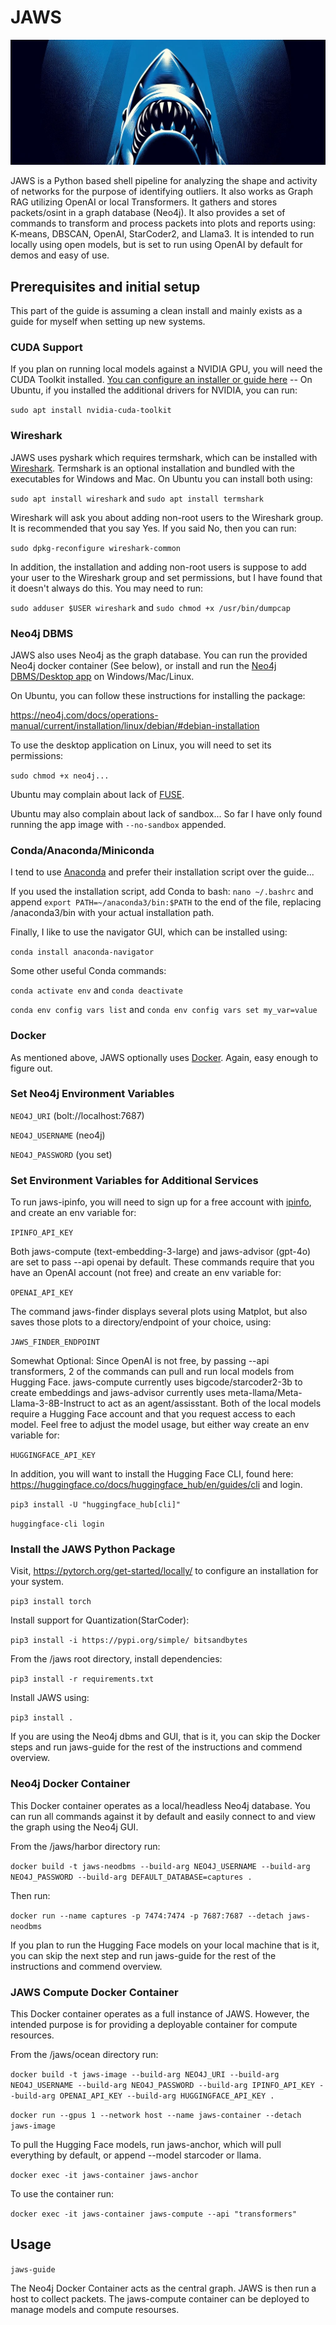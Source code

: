 # JAWS
![hehe](/assets/cover.jpg)

JAWS is a Python based shell pipeline for analyzing the shape and activity of networks for the purpose of identifying outliers. It also works as Graph RAG utilizing OpenAI or local Transformers. It gathers and stores packets/osint in a graph database (Neo4j). It also provides a set of commands to transform and process packets into plots and reports using: K-means, DBSCAN, OpenAI, StarCoder2, and Llama3. It is intended to run locally using open models, but is set to run using OpenAI by default for demos and easy of use.


## Prerequisites and initial setup

This part of the guide is assuming a clean install and mainly exists as a guide for myself when setting up new systems.


### CUDA Support

If you plan on running local models against a NVIDIA GPU, you will need the CUDA Toolkit installed. [You can configure an installer or guide here](https://developer.nvidia.com/cuda-downloads) -- On Ubuntu, if you installed the additional drivers for NVIDIA, you can run:

`sudo apt install nvidia-cuda-toolkit`


### Wireshark

JAWS uses pyshark which requires termshark, which can be installed with [Wireshark](https://www.wireshark.org/). Termshark is an optional installation and bundled with the executables for Windows and Mac. On Ubuntu you can install both using:

`sudo apt install wireshark` and `sudo apt install termshark`

Wireshark will ask you about adding non-root users to the Wireshark group. It is recommended that you say Yes. If you said No, then you can run:

`sudo dpkg-reconfigure wireshark-common`

In addition, the installation and adding non-root users is suppose to add your user to the Wireshark group and set permissions, but I have found that it doesn't always do this. You may need to run:

`sudo adduser $USER wireshark` and `sudo chmod +x /usr/bin/dumpcap`


### Neo4j DBMS

JAWS also uses Neo4j as the graph database. You can run the provided Neo4j docker container (See below), or install and run the [Neo4j DBMS/Desktop app](https://neo4j.com/product/developer-tools/) on Windows/Mac/Linux.

On Ubuntu, you can follow these instructions for installing the package: 

https://neo4j.com/docs/operations-manual/current/installation/linux/debian/#debian-installation

To use the desktop application on Linux, you will need to set its permissions:

`sudo chmod +x neo4j...`

Ubuntu may complain about lack of [FUSE](https://github.com/AppImage/AppImageKit/wiki/FUSE).

Ubuntu may also complain about lack of sandbox... So far I have only found running the app image with `--no-sandbox` appended.


### Conda/Anaconda/Miniconda

I tend to use [Anaconda](https://www.anaconda.com/download/success) and prefer their installation script over the guide...

If you used the installation script, add Conda to bash: `nano ~/.bashrc` and append `export PATH=~/anaconda3/bin:$PATH` to the end of the file, replacing /anaconda3/bin with your actual installation path.

Finally, I like to use the navigator GUI, which can be installed using: 

`conda install anaconda-navigator`

Some other useful Conda commands:

`conda activate env` and `conda deactivate`

`conda env config vars list` and `conda env config vars set my_var=value`


### Docker

As mentioned above, JAWS optionally uses [Docker](https://www.docker.com/). Again, easy enough to figure out.


### Set Neo4j Environment Variables

`NEO4J_URI` (bolt://localhost:7687)

`NEO4J_USERNAME` (neo4j)

`NEO4J_PASSWORD` (you set)


### Set Environment Variables for Additional Services

To run jaws-ipinfo, you will need to sign up for a free account with [ipinfo](https://ipinfo.io/), and create an env variable for:

`IPINFO_API_KEY`


Both jaws-compute (text-embedding-3-large) and jaws-advisor (gpt-4o) are set to pass --api openai by default. These commands require that you have an OpenAI account (not free) and create an env variable for: 

`OPENAI_API_KEY`


The command jaws-finder displays several plots using Matplot, but also saves those plots to a directory/endpoint of your choice, using:

`JAWS_FINDER_ENDPOINT`


Somewhat Optional: Since OpenAI is not free, by passing --api transformers, 2 of the commands can pull and run local models from Hugging Face. jaws-compute currently uses bigcode/starcoder2-3b to create embeddings and jaws-advisor currently uses meta-llama/Meta-Llama-3-8B-Instruct to act as an agent/assisstant. Both of the local models require a Hugging Face account and that you request access to each model. Feel free to adjust the model usage, but either way create an env variable for:

`HUGGINGFACE_API_KEY`

In addition, you will want to install the Hugging Face CLI, found here: https://huggingface.co/docs/huggingface_hub/en/guides/cli and login.

`pip3 install -U "huggingface_hub[cli]"`

`huggingface-cli login`


### Install the JAWS Python Package

Visit, https://pytorch.org/get-started/locally/ to configure an installation for your system.

`pip3 install torch`


Install support for Quantization(StarCoder):

`pip3 install -i https://pypi.org/simple/ bitsandbytes`


From the /jaws root directory, install dependencies:

`pip3 install -r requirements.txt`


Install JAWS using:

`pip3 install .`


If you are using the Neo4j dbms and GUI, that is it, you can skip the Docker steps and run jaws-guide for the rest of the instructions and commend overview.


### Neo4j Docker Container

This Docker container operates as a local/headless Neo4j database. You can run all commands against it by default and easily connect to and view the graph using the Neo4j GUI.

From the /jaws/harbor directory run: 

`docker build -t jaws-neodbms --build-arg NEO4J_USERNAME --build-arg NEO4J_PASSWORD --build-arg DEFAULT_DATABASE=captures .` 


Then run: 

`docker run --name captures -p 7474:7474 -p 7687:7687 --detach jaws-neodbms`


If you plan to run the Hugging Face models on your local machine that is it, you can skip the next step and run jaws-guide for the rest of the instructions and commend overview.


### JAWS Compute Docker Container

This Docker container operates as a full instance of JAWS. However, the intended purpose is for providing a deployable container for compute resources.


From the /jaws/ocean directory run:

`docker build -t jaws-image --build-arg NEO4J_URI --build-arg NEO4J_USERNAME --build-arg NEO4J_PASSWORD --build-arg IPINFO_API_KEY --build-arg OPENAI_API_KEY --build-arg HUGGINGFACE_API_KEY .`

`docker run --gpus 1 --network host --name jaws-container --detach jaws-image`


To pull the Hugging Face models, run jaws-anchor, which will pull everything by default, or append --model starcoder or llama.

`docker exec -it jaws-container jaws-anchor`


To use the container run:

`docker exec -it jaws-container jaws-compute --api "transformers"`


## Usage

`jaws-guide`

The Neo4j Docker Container acts as the central graph. JAWS is then run a host to collect packets. The jaws-compute container can be deployed to manage models and compute resourses.
